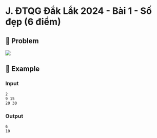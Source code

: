 # J. ĐTQG Đắk Lắk 2024 - Bài 1 - Số đẹp (6 điểm)

## 📖 Problem

![](https://espresso.codeforces.com/99e0db5cfdb34f496809d783ccd2fde5367450bf.png)


## 🧠 Example

### Input

```text
2
9 15
20 30
```

### Output

```text
6
10
```


